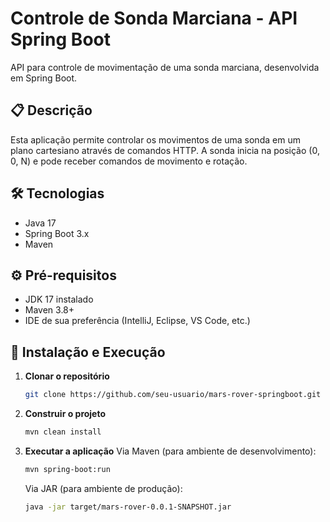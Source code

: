 # Controle de Sonda Marciana - API Spring Boot

API para controle de movimentação de uma sonda marciana, desenvolvida em Spring Boot.

## 📋 Descrição

Esta aplicação permite controlar os movimentos de uma sonda em um plano cartesiano através de comandos HTTP. A sonda
inicia na posição (0, 0, N) e pode receber comandos de movimento e rotação.

## 🛠 Tecnologias

- Java 17
- Spring Boot 3.x
- Maven

## ⚙️ Pré-requisitos

- JDK 17 instalado
- Maven 3.8+
- IDE de sua preferência (IntelliJ, Eclipse, VS Code, etc.)

## 🚀 Instalação e Execução

1. **Clonar o repositório**
   ```bash
   git clone https://github.com/seu-usuario/mars-rover-springboot.git
   ```
2. **Construir o projeto**
   ```bash 
   mvn clean install 
   ```
3. **Executar a aplicação**
   Via Maven (para ambiente de desenvolvimento):
    ```bash 
    mvn spring-boot:run 
    ```
   Via JAR (para ambiente de produção):
    ```bash 
    java -jar target/mars-rover-0.0.1-SNAPSHOT.jar
    ```